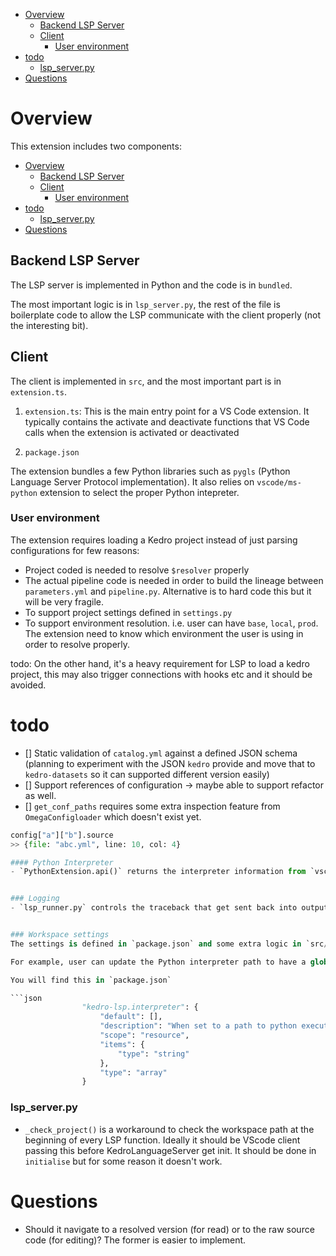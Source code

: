 - [Overview](#overview)
  - [Backend LSP Server](#backend-lsp-server)
  - [Client](#client)
    - [User environment](#user-environment)
- [todo](#todo)
    - [lsp\_server.py](#lsp_serverpy)
- [Questions](#questions)


# Overview

This extension includes two components:
- [Overview](#overview)
  - [Backend LSP Server](#backend-lsp-server)
  - [Client](#client)
    - [User environment](#user-environment)
- [todo](#todo)
    - [lsp\_server.py](#lsp_serverpy)
- [Questions](#questions)

## Backend LSP Server
The LSP server is implemented in Python and the code is in `bundled`.

The most important logic is in `lsp_server.py`, the rest of the file is boilerplate code to allow the LSP communicate with the client properly (not the interesting bit).

## Client
The client is implemented in `src`, and the most important part is in `extension.ts`.

1. `extension.ts`: This is the main entry point for a VS Code extension. It typically contains the activate and deactivate functions that VS Code calls when the extension is activated or deactivated

2. `package.json`

The extension bundles a few Python libraries such as `pygls` (Python Language Server Protocol implementation). It also relies on `vscode/ms-python` extension to select the proper Python intepreter.

### User environment
The extension requires loading a Kedro project instead of just parsing configurations for few reasons:
- Project coded is needed to resolve `$resolver` properly
- The actual pipeline code is needed in order to build the lineage between `parameters.yml` and `pipeline.py`. Alternative is to hard code this but it will be very fragile.
- To support project settings defined in `settings.py`
- To support environment resolution. i.e. user can have `base`, `local`, `prod`. The extension need to know which environment the user is using in order to resolve properly.

todo: On the other hand, it's a heavy requirement for LSP to load a kedro project, this may also trigger connections with hooks etc and it should be avoided.

# todo
- [] Static validation of `catalog.yml` against a defined JSON schema (planning to experiment with the JSON `kedro` provide and move that to `kedro-datasets` so it can supported different version easily)
- [] Support references of configuration -> maybe able to support refactor as well.
- [] `get_conf_paths` requires some extra inspection feature from `OmegaConfigloader` which doesn't exist yet.

```python
config["a"]["b"].source
>> {file: "abc.yml", line: 10, col: 4}

#### Python Interpreter
- `PythonExtension.api()` returns the interpreter information from `vscode/ms-python`


### Logging
- `lsp_runner.py` controls the traceback that get sent back into output channel (VS Code)


### Workspace settings
The settings is defined in `package.json` and some extra logic in `src/common/settings.ts`.

For example, user can update the Python interpreter path to have a global settings.

You will find this in `package.json`

```json
                "kedro-lsp.interpreter": {
                    "default": [],
                    "description": "When set to a path to python executable, extension will use that to launch the server and any subprocess.",
                    "scope": "resource",
                    "items": {
                        "type": "string"
                    },
                    "type": "array"
                }
```

### lsp_server.py
- `_check_project()` is a workaround to check the workspace path at the beginning of every LSP function. Ideally it should be VScode client passing this before KedroLanguageServer get init. It should be done in `initialise` but for some reason it doesn't work.


# Questions
- Should it navigate to a resolved version (for read) or to the raw source code (for editing)? The former is easier to implement.
